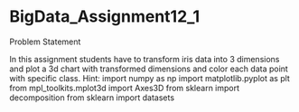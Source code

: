 # BigData_Assignment12_1

Problem Statement

In this assignment students have to transform iris data into 3 dimensions and plot a 3d
chart with transformed dimensions and color each data point with specific class.
Hint:
import numpy as np
import matplotlib.pyplot as plt
from mpl_toolkits.mplot3d import Axes3D
from sklearn import decomposition
from sklearn import datasets
